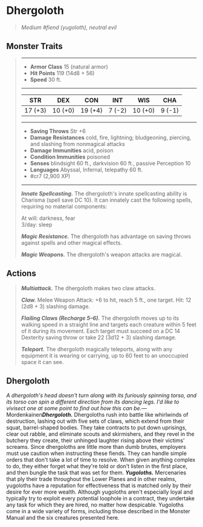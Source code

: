 # Dhergoloth
>*Medium #fiend (yugoloth), neutral evil*
## Monster Traits
>___
>- **Armor Class** 15 (natural armor)
>- **Hit Points** 119 (14d8 + 56)
>- **Speed** 30 ft.
>___
>|STR|DEX|CON|INT|WIS|CHA|
>|:---:|:---:|:---:|:---:|:---:|:---:|
>|17 (+3)|10 (+0)|19 (+4)|7 (-2)|10 (+0)|9 (-1)|
>___
>- **Saving Throws** Str +6
>- **Damage Resistances** cold, fire, lightning; bludgeoning, piercing, and slashing from nonmagical attacks
>- **Damage Immunities** acid, poison
>- **Condition Immunities** poisoned
>- **Senses** blindsight 60 ft., darkvision 60 ft., passive Perception 10
>- **Languages** Abyssal, Infernal, telepathy 60 ft.
>- #cr7 (2,900 XP)
>___
>***Innate Spellcasting.*** The dhergoloth's innate spellcasting ability is Charisma (spell save DC 10). It can innately cast the following spells, requiring no material components:  
>
>At will: darkness, fear  
>3/day: sleep  
>
>
>***Magic Resistance.*** The dhergoloth has advantage on saving throws against spells and other magical effects.  
>
>***Magic Weapons.*** The dhergoloth's weapon attacks are magical.  
>
## Actions
>***Multiattack.*** The dhergoloth makes two claw attacks.  
>
>***Claw.*** Melee Weapon Attack: +6 to hit, reach 5 ft., one target. Hit: 12 (2d8 + 3) slashing damage.  
>
>***Flailing Claws (Recharge 5–6).*** The dhergoloth moves up to its walking speed in a straight line and targets each creature within 5 feet of it during its movement. Each target must succeed on a DC 14 Dexterity saving throw or take 22 (3d12 + 3) slashing damage.  
>
>***Teleport.*** The dhergoloth magically teleports, along with any equipment it is wearing or carrying, up to 60 feet to an unoccupied space it can see.
## Dhergoloth
*A dhergoloth's head doesn't turn along with its furiously spinning torso, and its torso can spin a different direction from its dancing legs. I'd like to vivisect one at some point to find out how this can be.*— Mordenkainen***Dhergoloth.*** Dhergoloths rush into battle like whirlwinds of destruction, lashing out with five sets of claws, which extend from their squat, barrel-shaped bodies. They take contracts to put down uprisings, clear out rabble, and eliminate scouts and skirmishers, and they revel in the butchery they create, their unhinged laughter rising above their victims' screams.
Since dhergoloths are little more than dumb brutes, employers must use caution when instructing these fiends. They can handle simple orders that don't take a lot of time to resolve. When given anything complex to do, they either forget what they're told or don't listen in the first place, and then bungle the task that was set for them.
***Yugoloths.*** Mercenaries that ply their trade throughout the Lower Planes and in other realms, yugoloths have a reputation for effectiveness that is matched only by their desire for ever more wealth. Although yugoloths aren't especially loyal and typically try to exploit every potential loophole in a contract, they undertake any task for which they are hired, no matter how despicable. Yugoloths come in a wide variety of forms, including those described in the Monster Manual and the six creatures presented here.